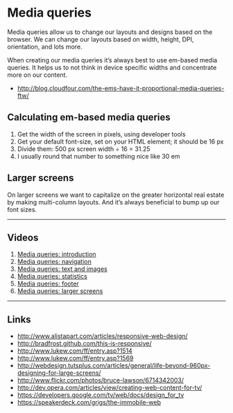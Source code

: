 # Media queries

Media queries allow us to change our layouts and designs based on the browser.
We can change our layouts based on width, height, DPI, orientation, and lots more.

When creating our media queries it’s always best to use em-based media queries.
It helps us to not think in device specific widths and concentrate more on our content.

- http://blog.cloudfour.com/the-ems-have-it-proportional-media-queries-ftw/

## Calculating em-based media queries

1. Get the width of the screen in pixels, using developer tools
2. Get your default font-size, set on your HTML element; it should be 16 px
3. Divide them: 500 px screen width ÷ 16 = 31.25
4. I usually round that number to something nice like 30 em

## Larger screens

On larger screens we want to capitalize on the greater horizontal real estate by making multi-column layouts.
And it’s always beneficial to bump up our font sizes.

---

## Videos

1. [Media queries: introduction](http://www.youtube.com/watch?v=X8sUiRemgqU)
2. [Media queries: navigation](http://www.youtube.com/watch?v=h3NDW1K2MzE)
3. [Media queries: text and images](http://www.youtube.com/watch?v=t8rVXUb_IEA)
4. [Media queries: statistics](http://www.youtube.com/watch?v=JTjFCQVdUaw)
5. [Media queries: footer](http://www.youtube.com/watch?v=666RguQaq2k)
5. [Media queries: larger screens](http://www.youtube.com/watch?v=Q-XS4dmQrK4)

---

## Links

- http://www.alistapart.com/articles/responsive-web-design/
- http://bradfrost.github.com/this-is-responsive/
- http://www.lukew.com/ff/entry.asp?1514
- http://www.lukew.com/ff/entry.asp?1569
- http://webdesign.tutsplus.com/articles/general/life-beyond-960px-designing-for-large-screens/
- http://www.flickr.com/photos/bruce-lawson/6714342003/
- http://dev.opera.com/articles/view/creating-web-content-for-tv/
- https://developers.google.com/tv/web/docs/design_for_tv
- https://speakerdeck.com/grigs/the-immobile-web
